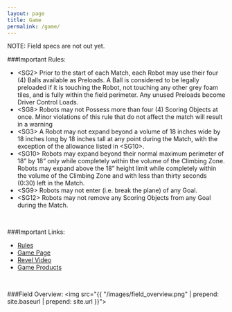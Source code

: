 ```yaml
---
layout: page
title: Game
permalink: /game/
---
```


NOTE: Field specs are not out yet.

###Important Rules:
- &lt;SG2&gt; Prior to the start of each Match, each Robot may use their four (4) Balls available as Preloads. A Ball is considered to be legally preloaded if it is touching the Robot, not touching any other grey foam tiles, and is fully within the field perimeter. Any unused Preloads become Driver Control Loads.
- &lt;SG8&gt; Robots may not Possess more than four (4) Scoring Objects at once. Minor violations of this rule that do not affect the match will result in a warning
- &lt;SG3&gt; A Robot may not expand beyond a volume of 18 inches wide by 18 inches long by 18 inches tall at any point during the Match, with the exception of the allowance listed in &lt;SG10&gt;.
- &lt;SG10&gt; Robots may expand beyond their normal maximum perimeter of 18” by 18” only while completely within the volume of the Climbing Zone. Robots may expand above the 18” height limit while completely within the volume of the Climbing Zone and with less than thirty seconds (0:30) left in the Match. 
- &lt;SG9&gt; Robots may not enter (i.e. break the plane) of any Goal.
- &lt;SG12&gt; Robots may not remove any Scoring Objects from any Goal during the Match.

<br>

###Important Links:
- [Rules](http://content.vexrobotics.com/docs/vrc-nothing-but-net/VRC-Nothing-But-Net-Game-Manual-v20140409.pdf)
- [Game Page](http://www.vexrobotics.com/vex/competition/competition-resources)
- [Revel Video](https://www.youtube.com/watch?v=A8daR6qBw3M)
- [Game Products](http://www.vexrobotics.com/vex/products/competition-products/vrc-products/)

<br>

###Field Overview:
<img src="{{ "/images/field_overview.png" | prepend: site.baseurl | prepend: site.url }}">